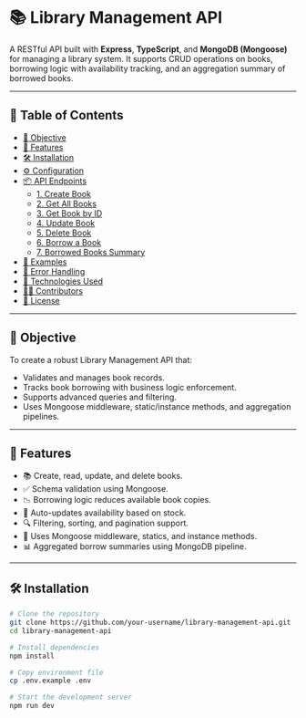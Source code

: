 # 📚 Library Management API

A RESTful API built with **Express**, **TypeScript**, and **MongoDB (Mongoose)** for managing a library system. It supports CRUD operations on books, borrowing logic with availability tracking, and an aggregation summary of borrowed books.

---

## 📖 Table of Contents

- [🎯 Objective](#-objective)
- [🚀 Features](#-features)
- [🛠️ Installation](#️-installation)
- [⚙️ Configuration](#️-configuration)
- [📦 API Endpoints](#-api-endpoints)
  - [1. Create Book](#1-create-book)
  - [2. Get All Books](#2-get-all-books)
  - [3. Get Book by ID](#3-get-book-by-id)
  - [4. Update Book](#4-update-book)
  - [5. Delete Book](#5-delete-book)
  - [6. Borrow a Book](#6-borrow-a-book)
  - [7. Borrowed Books Summary](#7-borrowed-books-summary)
- [🧪 Examples](#-examples)
- [🚨 Error Handling](#-error-handling)
- [🧰 Technologies Used](#-technologies-used)
- [👨‍💻 Contributors](#-contributors)
- [📄 License](#-license)

---

## 🎯 Objective

To create a robust Library Management API that:

- Validates and manages book records.
- Tracks book borrowing with business logic enforcement.
- Supports advanced queries and filtering.
- Uses Mongoose middleware, static/instance methods, and aggregation pipelines.

---

## 🚀 Features

- 📚 Create, read, update, and delete books.
- ✅ Schema validation using Mongoose.
- 📉 Borrowing logic reduces available book copies.
- 🧠 Auto-updates availability based on stock.
- 🔍 Filtering, sorting, and pagination support.
- 🔧 Uses Mongoose middleware, statics, and instance methods.
- 📊 Aggregated borrow summaries using MongoDB pipeline.

---

## 🛠️ Installation

```bash
# Clone the repository
git clone https://github.com/your-username/library-management-api.git
cd library-management-api

# Install dependencies
npm install

# Copy environment file
cp .env.example .env

# Start the development server
npm run dev
